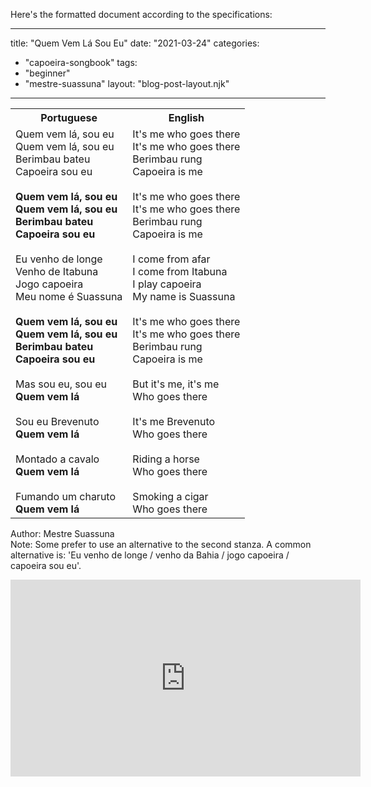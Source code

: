 Here's the formatted document according to the specifications:

---
title: "Quem Vem Lá Sou Eu"
date: "2021-03-24"
categories: 
  - "capoeira-songbook"
tags: 
  - "beginner"
  - "mestre-suassuna"
layout: "blog-post-layout.njk"
---

<table class="capoeira-table">
    <tr class="header-row">
        <th>Portuguese</th>
        <th>English</th>
    </tr>
    <tr>
        <td>Quem vem lá, sou eu<br>
Quem vem lá, sou eu<br>
Berimbau bateu<br>
Capoeira sou eu<br>
<br>
<strong>Quem vem lá, sou eu<br>
Quem vem lá, sou eu<br>
Berimbau bateu<br>
Capoeira sou eu</strong><br>
<br>
Eu venho de longe<br>
Venho de Itabuna<br>
Jogo capoeira<br>
Meu nome é Suassuna<br>
<br>
<strong>Quem vem lá, sou eu<br>
Quem vem lá, sou eu<br>
Berimbau bateu<br>
Capoeira sou eu</strong><br>
<br>
Mas sou eu, sou eu<br>
<strong>Quem vem lá</strong><br>
<br>
Sou eu Brevenuto<br>
<strong>Quem vem lá</strong><br>
<br>
Montado a cavalo<br>
<strong>Quem vem lá</strong><br>
<br>
Fumando um charuto<br>
<strong>Quem vem lá</strong></td>
        <td>It's me who goes there<br>
It's me who goes there<br>
Berimbau rung<br>
Capoeira is me<br>
<br>
It's me who goes there<br>
It's me who goes there<br>
Berimbau rung<br>
Capoeira is me<br>
<br>
I come from afar<br>
I come from Itabuna<br>
I play capoeira<br>
My name is Suassuna<br>
<br>
It's me who goes there<br>
It's me who goes there<br>
Berimbau rung<br>
Capoeira is me<br>
<br>
But it's me, it's me<br>
Who goes there<br>
<br>
It's me Brevenuto<br>
Who goes there<br>
<br>
Riding a horse<br>
Who goes there<br>
<br>
Smoking a cigar<br>
Who goes there</td>
    </tr>
</table>

<figcaption>

Author: Mestre Suassuna  
Note: Some prefer to use an alternative to the second stanza. A common alternative is: 'Eu venho de longe / venho da Bahia / jogo capoeira / capoeira sou eu'.

</figcaption>

<iframe width="560" height="315" src="https://www.youtube.com/embed/jGcYqbbecz0" title="YouTube video player" frameborder="0" allow="accelerometer; autoplay; clipboard-write; encrypted-media; gyroscope; picture-in-picture" allowfullscreen></iframe>